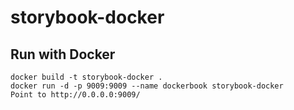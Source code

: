 # storybook-docker

## Run with Docker

```
docker build -t storybook-docker .
docker run -d -p 9009:9009 --name dockerbook storybook-docker
Point to http://0.0.0.0:9009/
```
